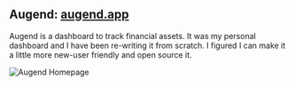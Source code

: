 ## Augend: [augend.app](https://augend.app)

Augend is a dashboard to track financial assets. It was my personal dashboard and I have been re-writing it from scratch. I figured I can make it a little more new-user friendly and open source it.

![Augend Homepage](https://augend.app/mockups/home.png)
